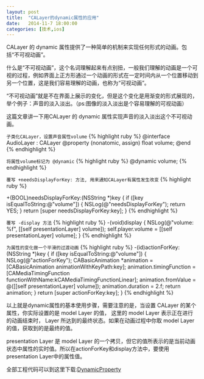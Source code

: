 ```yaml
---
layout: post
title:  "CALayer的dynamic属性的应用"
date:   2014-11-7 18:00:00
categories: [技术,ios]
---
```


CALayer 的 dynamic 属性提供了一种简单的机制来实现任何形式的动画。包括“不可视动画”。

什么是“不可视动画”，这个名词理解起来有点别扭，一般我们理解的动画是一个可视的过程，例如界面上正方形通过一个动画的形式在一定时间内从一个位置移动到另一个位置，这是我们容易理解的动画，也称为“可视动画”。

“不可视动画”就是不在界面上展示的变化，但是这个变化是用渐变的形式展现的，举个例子：声音的淡入淡出。（ps:图像的淡入淡出是个容易理解的可视动画）

这篇文章讲一下用CALayer 的 dynamic 属性实现声音的淡入淡出这个不可视动画。

`子类化CALayer，设置声音属性volume`
{% highlight ruby %}
@interface AudioLayer : CALayer
@property (nonatomic, assign) float volume;
@end
{% endhighlight %}

`将属性volume标记为 @dynamic`
{% highlight ruby %}
@dynamic volume;
{% endhighlight %}

`覆写 +needsDisplayForKey: 方法, 用来通知CALayer有属性发生改变`
{% highlight ruby %}

+(BOOL)needsDisplayForKey:(NSString *)key
{
    if ([key isEqualToString:@"volume"]) {
        NSLog(@"needsDisplayForKey");
        return YES;
    }
    return [super needsDisplayForKey:key];
}
{% endhighlight %}

`覆写 -display 方法`
{% highlight ruby %}
-(void)display
{
    NSLog(@"volume: %f", [[self presentationLayer] volume]);
    self.player.volume = [[self presentationLayer] volume];
}
{% endhighlight %}

`为属性的变化做一个平滑的过渡动画`
{% highlight ruby %}
-(id<CAAction>)actionForKey:(NSString *)key
{
    if ([key isEqualToString:@"volume"]) {
        NSLog(@"actionForKey");
        CABasicAnimation *animation = [CABasicAnimation animationWithKeyPath:key];
        animation.timingFunction = [CAMediaTimingFunction functionWithName:kCAMediaTimingFunctionLinear];
        animation.fromValue = @([[self presentationLayer] volume]);
        animation.duration = 2.f;
        return animation;
    }
    return [super actionForKey:key];
}
{% endhighlight %}

以上就是dynamic属性的基本使用步骤，需要注意的是，当设置 CALayer 的某个属性，你实际设置的是 model Layer 的值， 这里的 model Layer 表示正在进行的动画结束时， Layer 所达到的最终状态。如果在动画过程中你取 model Layer 的值，获取到的是最终的值。

presentation Layer 是 model Layer 的一个拷贝，但它的值所表示的是当前动画状态中属性的实时值。所以在actionForKey和display方法中，要使用presentation Layer中的属性值。

全部工程代码可以到这里下载:[DynamicProperty](https://github.com/hanmbink/DynamicProperty)








